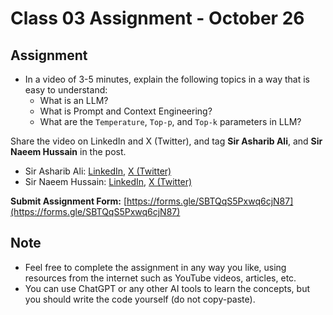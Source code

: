 # Class 03 Assignment - October 26

## Assignment

- In a video of 3-5 minutes, explain the following topics in a way that is easy to understand:
  - What is an LLM?
  - What is Prompt and Context Engineering?
  - What are the `Temperature`, `Top-p`, and `Top-k` parameters in LLM?

Share the video on LinkedIn and X (Twitter), and tag **Sir Asharib Ali**, and **Sir Naeem Hussain** in the post.
- Sir Asharib Ali: [LinkedIn](https://www.linkedin.com/in/AsharibAli/), [X (Twitter)](https://x.com/0xAsharib)
- Sir Naeem Hussain: [LinkedIn](https://www.linkedin.com/in/agenticai-developer/), [X (Twitter)](https://x.com/itxx_naeem)

**Submit Assignment Form:** [https://forms.gle/SBTQqS5Pxwq6cjN87](https://forms.gle/SBTQqS5Pxwq6cjN87)

## Note

- Feel free to complete the assignment in any way you like, using resources from the internet such as YouTube videos, articles, etc.
- You can use ChatGPT or any other AI tools to learn the concepts, but you should write the code yourself (do not copy-paste).
